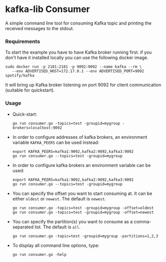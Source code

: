 # kafka-lib Consumer

A simple command line tool for consuming Kafka topic and printing
the received messages to the stdout.

### Requirements

To start the example you have to have Kafka broker running first.
if you don't have it installed locally you can use the following docker
image.
```
sudo docker run -p 2181:2181 -p 9092:9092 --name kafka --rm \
   --env ADVERTISED_HOST=172.17.0.1 --env ADVERTISED_PORT=9092 spotify/kafka
```

It will bring up Kafka broker listening on port 9092 for client
communication (suitable for quickstart).

### Usage

- Quick-start:
  ```
  go run consumer.go -topics=test -groupid=mygroup -brokers=localhost:9092
  ```

- In order to configure addresses of kafka brokers, an environment
  variable `KAFKA_PEERS` can be used instead:
  ```
  export KAFKA_PEERS=kafka1:9092,kafka2:9092,kafka3:9092
  go run consumer.go --topics=test -groupid=mygroup
  ```

- In order to configure kafka brokers an environment variable can be used:
  ```
  export KAFKA_PEERS=kafka1:9092,kafka2:9092,kafka3:9092
  go run consumer.go --topics=test -groupid=mygroup
  ```

- You can specify the offset you want to start consuming at.
  It can be either `oldest` or `newest`. The default is `newest`.
  ```
  go run consumer.go -topics=test -groupid=mygroup -offset=oldest
  go run consumer.go -topics=test -groupid=mygroup -offset=newest
  ```

- You can specify the partition(s) you want to consume as a comma-separated
  list. The default is `all`.
  ```
  go run consumer.go -topic=test -groupid=mygroup -partitions=1,2,3
  ```

- To display all command line options, type:
  ```
  go run consumer.go -help
  ```
